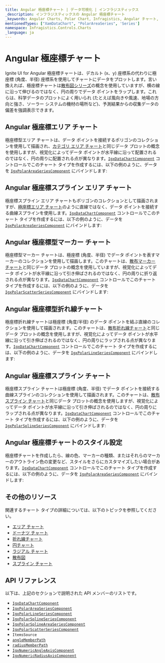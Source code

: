 ```yaml
---
title: Angular 極座標チャート | データ可視化 | インフラジスティックス
_description: インフラジスティックスの Angular 極座標チャート
_keywords: Angular Charts, Polar Chart, Infragistics, Angular チャート, 極座標チャート, インフラジスティックス
mentionedTypes: ["XamDataChart", "PolarAreaSeries", 'Series']
namespace: Infragistics.Controls.Charts
_language: ja
---
```


# Angular 極座標チャート

Ignite UI for Angular 極座標チャートは、デカルト (x、y) 座標系の代わりに極座標 (角度、半径) 座標系を使用してチャートにデータをプロットします。言い換えれば、極座標チャートは[散布図シリーズ](scatter-chart.md)の概念を使用していますが、横の線に沿って伸びるのではなく、円の周りでデータ ポイントをラップします。これらは、科学データのプロットによく用いられ (たとえば風向きや風速、地場の方向と強さ、ソーラー システムの機材の場所など)、予測結果からの収集データの偏差を強調表示できます。

## Angular 極座標エリア チャート

極座標型エリア チャートは、データ ポイントを接続するポリゴンのコレクションを使用して描画され、[カテゴリ エリア チャート](area-chart.md#angular-エリア-チャートの例)と同じデータ プロットの概念を使用しますが、視覚化によってデータ ポイントが水平線に沿って配置されるのではなく、円の周りに配置される点が異なります。[`IgxDataChartComponent`]({environment:dvApiBaseUrl}/products/ignite-ui-angular/api/docs/typescript/latest/classes/igniteui_angular_charts.igxdatachartcomponent.html) コントロールでこのチャート タイプを作成するには、以下の例のように、データを [`IgxPolarAreaSeriesComponent`]({environment:dvApiBaseUrl}/products/ignite-ui-angular/api/docs/typescript/latest/classes/igniteui_angular_charts.igxpolarareaseriescomponent.html) にバインドします:

<code-view style="height: 600px" alt="Angular 極座標型エリア チャート"
           data-demos-base-url="{environment:dvDemosBaseUrl}"
                    iframe-src="{environment:dvDemosBaseUrl}/charts/data-chart/polar-area-chart"
                                                 github-src="charts/data-chart/polar-area-chart">
</code-view>


<div class="divider--half"></div>

## Angular 極座標スプライン エリア チャート

極座標スプライン エリア チャートもポリゴンのコレクションとして描画されますが、[極座標エリア チャート](polar-chart.md#angular-極座標エリア-チャート)のように直線ではなく、データ ポイントを接続する曲線スプラインを使用します。[`IgxDataChartComponent`]({environment:dvApiBaseUrl}/products/ignite-ui-angular/api/docs/typescript/latest/classes/igniteui_angular_charts.igxdatachartcomponent.html) コントロールでこのチャート タイプを作成するには、以下の例のように、データを [`IgxPolarAreaSeriesComponent`]({environment:dvApiBaseUrl}/products/ignite-ui-angular/api/docs/typescript/latest/classes/igniteui_angular_charts.igxpolarareaseriescomponent.html) にバインドします:

<code-view style="height: 600px" alt="Angular 極座標型エリア チャート"
           data-demos-base-url="{environment:dvDemosBaseUrl}"
                    iframe-src="{environment:dvDemosBaseUrl}/charts/data-chart/polar-spline-area-chart"
                                                 github-src="charts/data-chart/polar-spline-area-chart">
</code-view>


<div class="divider--half"></div>

## Angular 極座標型マーカー チャート

極座標型マーカー チャートは、極座標 (角度、半径) でデータ ポイントを表すマーカーのコレクションを使用して描画します。このチャートは、[散布マーカー チャート](scatter-chart.md#angular-散布マーカー-チャート)と同じデータ プロットの概念を使用していますが、視覚化によってデータ ポイントが水平線に沿って引き伸ばされるのではなく、円の周りに折り返される点が異なります。[`IgxDataChartComponent`]({environment:dvApiBaseUrl}/products/ignite-ui-angular/api/docs/typescript/latest/classes/igniteui_angular_charts.igxdatachartcomponent.html) コントロールでこのチャート タイプを作成するには、以下の例のように、データを [`IgxPolarScatterSeriesComponent`]({environment:dvApiBaseUrl}/products/ignite-ui-angular/api/docs/typescript/latest/classes/igniteui_angular_charts.igxpolarscatterseriescomponent.html) にバインドします:

<code-view style="height: 600px" alt="Angular 極座標型マーカー チャート"
           data-demos-base-url="{environment:dvDemosBaseUrl}"
                    iframe-src="{environment:dvDemosBaseUrl}/charts/data-chart/polar-scatter-chart"
                                                 github-src="charts/data-chart/polar-scatter-chart">
</code-view>


<div class="divider--half"></div>

## Angular 極座標型折れ線チャート

極座標折れ線チャートは極座標 (角度/半径) のデータ ポイントを結ぶ直線のコレクションを使用して描画されます。このチャートは、[散布折れ線チャート](scatter-chart.md#angular-散布折れ線チャート)と同じデータ プロットの概念を使用しますが、視覚化によってデータ ポイントが水平線に沿って引き伸ばされるのではなく、円の周りにラップされる点が異なります。[`IgxDataChartComponent`]({environment:dvApiBaseUrl}/products/ignite-ui-angular/api/docs/typescript/latest/classes/igniteui_angular_charts.igxdatachartcomponent.html) コントロールでこのチャート タイプを作成するには、以下の例のように、データを [`IgxPolarLineSeriesComponent`]({environment:dvApiBaseUrl}/products/ignite-ui-angular/api/docs/typescript/latest/classes/igniteui_angular_charts.igxpolarlineseriescomponent.html) にバインドします:

<code-view style="height: 600px" alt="Angular 極座標型折れ線チャート"
           data-demos-base-url="{environment:dvDemosBaseUrl}"
                    iframe-src="{environment:dvDemosBaseUrl}/charts/data-chart/polar-line-chart"
                                                 github-src="charts/data-chart/polar-line-chart">
</code-view>


<div class="divider--half"></div>

## Angular 極座標スプライン チャート

極座標スプライン チャートは極座標 (角度、半径) でデータ ポイントを接続する曲線スプラインのコレクションを使用して描画されます。このチャートは、[散布スプライン チャート](scatter-chart.md#angular-散布スプライン-チャート)と同じデータ プロットの概念を使用しますが、視覚化によってデータ ポイントが水平線に沿って引き伸ばされるのではなく、円の周りにラップされる点が異なります。[`IgxDataChartComponent`]({environment:dvApiBaseUrl}/products/ignite-ui-angular/api/docs/typescript/latest/classes/igniteui_angular_charts.igxdatachartcomponent.html) コントロールでこのチャート タイプを作成するには、以下の例のように、データを [`IgxPolarSplineSeriesComponent`]({environment:dvApiBaseUrl}/products/ignite-ui-angular/api/docs/typescript/latest/classes/igniteui_angular_charts.igxpolarsplineseriescomponent.html) にバインドします:

<code-view style="height: 600px" alt="Angular 極座標スプライン チャート"
           data-demos-base-url="{environment:dvDemosBaseUrl}"
                    iframe-src="{environment:dvDemosBaseUrl}/charts/data-chart/polar-spline-chart"
                                                 github-src="charts/data-chart/polar-spline-chart">
</code-view>


<div class="divider--half"></div>

## Angular 極座標チャートのスタイル設定

極座標チャートを作成したら、線の色、マーカーの種類、またはそれらのマーカーのアウトライン色の変更など、スタイルをさらにカスタマイズしたい場合があります。[`IgxDataChartComponent`]({environment:dvApiBaseUrl}/products/ignite-ui-angular/api/docs/typescript/latest/classes/igniteui_angular_charts.igxdatachartcomponent.html) コントロールでこのチャート タイプを作成するには、以下の例のように、データを [`IgxPolarAreaSeriesComponent`]({environment:dvApiBaseUrl}/products/ignite-ui-angular/api/docs/typescript/latest/classes/igniteui_angular_charts.igxpolarareaseriescomponent.html) にバインドします:

<code-view style="height: 600px" alt="Angular 極座標チャートのスタイル設定"
           data-demos-base-url="{environment:dvDemosBaseUrl}"
                    iframe-src="{environment:dvDemosBaseUrl}/charts/data-chart/polar-area-chart-styling"
                                                 github-src="charts/data-chart/polar-area-chart-styling">
</code-view>


<div class="divider--half"></div>

## その他のリソース

関連するチャート タイプの詳細については、以下のトピックを参照してください。

*   [エリア チャート](area-chart.md)
*   [ドーナツ チャート](donut-chart.md)
*   [折れ線チャート](line-chart.md)
*   [円チャート](pie-chart.md)
*   [ラジアル チャート](radial-chart.md)
*   [散布図](scatter-chart.md)
*   [スプライン チャート](spline-chart.md)

## API リファレンス

以下は、上記のセクションで説明された API メンバーのリストです。

*   [`IgxDataChartComponent`]({environment:dvApiBaseUrl}/products/ignite-ui-angular/api/docs/typescript/latest/classes/igniteui_angular_charts.igxdatachartcomponent.html)
*   [`IgxPolarAreaSeriesComponent`]({environment:dvApiBaseUrl}/products/ignite-ui-angular/api/docs/typescript/latest/classes/igniteui_angular_charts.igxpolarareaseriescomponent.html)
*   [`IgxPolarLineSeriesComponent`]({environment:dvApiBaseUrl}/products/ignite-ui-angular/api/docs/typescript/latest/classes/igniteui_angular_charts.igxpolarlineseriescomponent.html)
*   [`IgxPolarSplineSeriesComponent`]({environment:dvApiBaseUrl}/products/ignite-ui-angular/api/docs/typescript/latest/classes/igniteui_angular_charts.igxpolarsplineseriescomponent.html)
*   [`IgxPolarSplineAreaSeriesComponent`]({environment:dvApiBaseUrl}/products/ignite-ui-angular/api/docs/typescript/latest/classes/igniteui_angular_charts.igxpolarsplineareaseriescomponent.html)
*   [`IgxPolarScatterSeriesComponent`]({environment:dvApiBaseUrl}/products/ignite-ui-angular/api/docs/typescript/latest/classes/igniteui_angular_charts.igxpolarscatterseriescomponent.html)
*   `ItemsSource`
*   [`angleMemberPath`]({environment:dvApiBaseUrl}/products/ignite-ui-angular/api/docs/typescript/latest/classes/igniteui_angular_charts.igxpolarbasecomponent.html#anglememberpath)
*   [`radiusMemberPath`]({environment:dvApiBaseUrl}/products/ignite-ui-angular/api/docs/typescript/latest/classes/igniteui_angular_charts.igxpolarbasecomponent.html#radiusmemberpath)
*   [`IgxNumericAngleAxisComponent`]({environment:dvApiBaseUrl}/products/ignite-ui-angular/api/docs/typescript/latest/classes/igniteui_angular_charts.igxnumericangleaxiscomponent.html)
*   [`IgxNumericRadiusAxisComponent`]({environment:dvApiBaseUrl}/products/ignite-ui-angular/api/docs/typescript/latest/classes/igniteui_angular_charts.igxnumericradiusaxiscomponent.html)

